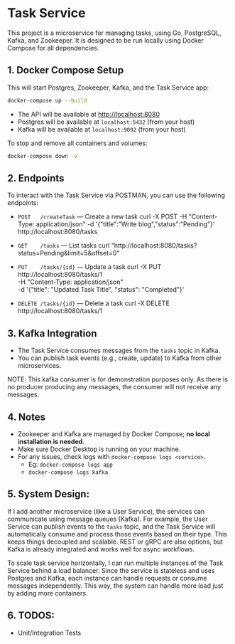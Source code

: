 # Task Service

This project is a microservice for managing tasks, using Go, PostgreSQL, Kafka, and Zookeeper. It is designed to be run locally using Docker Compose for all dependencies.

## 1. Docker Compose Setup

This will start Postgres, Zookeeper, Kafka, and the Task Service app:

```sh
docker-compose up --build
```

- The API will be available at [http://localhost:8080](http://localhost:8080)
- Postgres will be available at `localhost:5432` (from your host)
- Kafka will be available at `localhost:9092` (from your host)

To stop and remove all containers and volumes:

```sh
docker-compose down -v
```

## 2. Endpoints

To interact with the Task Service via POSTMAN, you can use the following endpoints:

- `POST   /createTask` — Create a new task
   curl -X POST -H "Content-Type: application/json" -d '{"title":"Write blog","status":"Pending"}' http://localhost:8080/tasks

- `GET    /tasks`      — List tasks
   curl "http://localhost:8080/tasks?status=Pending&limit=5&offset=0"

- `PUT    /tasks/{id}` — Update a task
   curl -X PUT http://localhost:8080/tasks/1 \
    -H "Content-Type: application/json" \
    -d '{"title": "Updated Task Title", "status": "Completed"}'
    
- `DELETE /tasks/{id}` — Delete a task
   curl -X DELETE http://localhost:8080/tasks/1

## 3. Kafka Integration

- The Task Service consumes messages from the `tasks` topic in Kafka.
- You can publish task events (e.g., create, update) to Kafka from other microservices.

NOTE: This kafka consumer is for demonstration purposes only. As there is no producer producing any messages, the consumer will not receive any messages.

## 4. Notes

- Zookeeper and Kafka are managed by Docker Compose; **no local installation is needed**.
- Make sure Docker Desktop is running on your machine.
- For any issues, check logs with `docker-compose logs <service>`.
  - Eg: `docker-compose logs app`
  - `docker-compose logs kafka`

## 5. System Design:

If I add another microservice (like a User Service), the services can communicate using message queues (Kafka). For example, the User Service can publish events to the `tasks` topic, and the Task Service will automatically consume and process those events based on their type. This keeps things decoupled and scalable. REST or gRPC are also options, but Kafka is already integrated and works well for async workflows.

To scale task service horizontally, I can run multiple instances of the Task Service behind a load balancer. Since the service is stateless and uses Postgres and Kafka, each instance can handle requests or consume messages independently. This way, the system can handle more load just by adding more containers.

## 6. TODOS:

- Unit/Integration Tests
